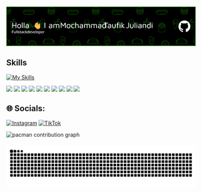 

<!--
**MochammadTaufikJuliandi/MochammadTaufikJuliandi** is a ✨ _special_ ✨ repository because its `README.md` (this file) appears on your GitHub profile.

Here are some ideas to get you started:

- 🔭 I’m currently working on ...
- 🌱 I’m currently learning ...
- 👯 I’m looking to collaborate on ...
- 🤔 I’m looking for help with ...
- 💬 Ask me about ...
- 📫 How to reach me: ...
- 😄 Pronouns: ...
- ⚡ Fun fact: ...
-->

![p](/github-header-image%20(1).png)

## Skills

[![My Skills](https://skillicons.dev/icons?i=html,css,js,php,python,laravel,nextjs,npm,nodejs,react)](https://skillicons.dev)

<img src="https://img.shields.io/badge/HTML5-E34F26?style=for-the-badge&logo=html5&logoColor=white" />
<img src="https://img.shields.io/badge/CSS3-1572B6?style=for-the-badge&logo=css3&logoColor=white" />
<img src="https://img.shields.io/badge/JavaScript-323330?style=for-the-badge&logo=javascript&logoColor=F7DF1E" />
<img src="https://img.shields.io/badge/PHP-777BB4?style=for-the-badge&logo=php&logoColor=white" />
<img src="https://img.shields.io/badge/Python-FFD43B?style=for-the-badge&logo=python&logoColor=blue" />
<img src="https://img.shields.io/badge/Laravel-FF2D20?style=for-the-badge&logo=laravel&logoColor=white" />
<img src="https://img.shields.io/badge/next%20js-000000?style=for-the-badge&logo=nextdotjs&logoColor=white" />
<img src="https://img.shields.io/badge/npm-CB3837?style=for-the-badge&logo=npm&logoColor=white" />
<img src="https://img.shields.io/badge/Node%20js-339933?style=for-the-badge&logo=nodedotjs&logoColor=white" />
<img src="https://img.shields.io/badge/React-20232A?style=for-the-badge&logo=react&logoColor=61DAFB" />


## 🌐 Socials:
[![Instagram](https://img.shields.io/badge/Instagram-%23E4405F.svg?logo=Instagram&logoColor=white)](https://instagram.com/mochammadtaufikjuliandi) [![TikTok](https://img.shields.io/badge/TikTok-%23000000.svg?logo=TikTok&logoColor=white)](https://tiktok.com/@Julian) 

<picture>
  <source media="(prefers-color-scheme: dark)" srcset="https://raw.githubusercontent.com/MochammadTaufikJuliandi/MochammadTaufikJuliandi/output/pacman-contribution-graph-dark.svg">
  <source media="(prefers-color-scheme: light)" srcset="https://raw.githubusercontent.com/MochammadTaufikJuliandi/MochammadTaufikJuliandi/output/pacman-contribution-graph.svg">
  <img alt="pacman contribution graph" src="https://raw.githubusercontent.com/MochammadTaufikJuliandi/MochammadTaufikJuliandi/output/pacman-contribution-graph.svg">
</picture>

###

<img src="https://raw.githubusercontent.com/MochammadTaufikJuliandi/MochammadTaufikJuliandi/output/snake.svg" alt="Snake animation" />

###